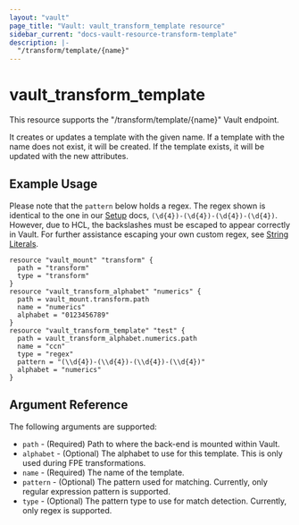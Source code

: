 ```yaml
---
layout: "vault"
page_title: "Vault: vault_transform_template resource"
sidebar_current: "docs-vault-resource-transform-template"
description: |-
  "/transform/template/{name}"
---
```


# vault\_transform\_template

This resource supports the "/transform/template/{name}" Vault endpoint.

It creates or updates a template with the given name. If a template with the name does not exist,
it will be created. If the template exists, it will be updated with the new attributes.

## Example Usage

Please note that the `pattern` below holds a regex. The regex shown
is identical to the one in our [Setup](https://www.vaultproject.io/docs/secrets/transform#setup)
docs, `(\d{4})-(\d{4})-(\d{4})-(\d{4})`. However, due to HCL, the
backslashes must be escaped to appear correctly in Vault. For further
assistance escaping your own custom regex, see [String Literals](https://www.terraform.io/docs/configuration/expressions.html#string-literals).

```hcl
resource "vault_mount" "transform" {
  path = "transform"
  type = "transform"
}
resource "vault_transform_alphabet" "numerics" {
  path = vault_mount.transform.path
  name = "numerics"
  alphabet = "0123456789"
}
resource "vault_transform_template" "test" {
  path = vault_transform_alphabet.numerics.path
  name = "ccn"
  type = "regex"
  pattern = "(\\d{4})-(\\d{4})-(\\d{4})-(\\d{4})"
  alphabet = "numerics"
}
```

## Argument Reference

The following arguments are supported:

* `path` - (Required) Path to where the back-end is mounted within Vault.
* `alphabet` - (Optional) The alphabet to use for this template. This is only used during FPE transformations.
* `name` - (Required) The name of the template.
* `pattern` - (Optional) The pattern used for matching. Currently, only regular expression pattern is supported.
* `type` - (Optional) The pattern type to use for match detection. Currently, only regex is supported.
